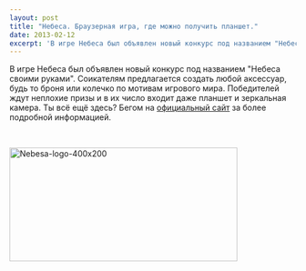 ```yaml
---
layout: post
title: "Небеса. Браузерная игра, где можно получить планшет."
date: 2013-02-12
excerpt: 'В игре Небеса был объявлен новый конкурс под названием "Небеса своими руками". Соикателям предлагается...'
---
```


В игре Небеса был объявлен новый конкурс под названием "Небеса своими руками". Соикателям предлагается создать любой аксессуар, будь то броня или колечко по мотивам игрового мира. Победителей ждут неплохие призы и в их число входит даже планшет и зеркальная камера. Ты всё ещё здесь? Бегом на <a href="http://nebogame.com/">официальный сайт</a> за более подробной информацией.

&nbsp;

<a href="http://gamersoul.ru/wp-content/uploads/2013/02/Nebesa-logo-400x200.jpg"><img class="size-full wp-image-1275 aligncenter" alt="Nebesa-logo-400x200" src="http://gamersoul.ru/wp-content/uploads/2013/02/Nebesa-logo-400x200.jpg" width="400" height="200" /></a>